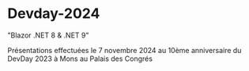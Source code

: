 # Devday-2024
"Blazor .NET 8 &amp; .NET 9"

Présentations effectuées le 7 novembre 2024 au 10ème anniversaire du DevDay 2023 à Mons au Palais des Congrés
